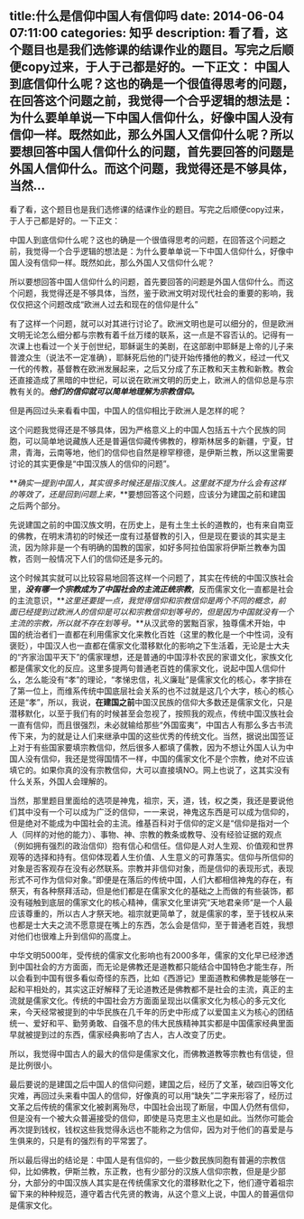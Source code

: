 title:什么是信仰中国人有信仰吗
date: 2014-06-04   07:11:00 
categories: 知乎 
 description: 看了看，这个题目也是我们选修课的结课作业的题目。写完之后顺便copy过来，于人于己都是好的。一下正文： 中国人到底信仰什么呢？这也的确是一个很值得思考的问题，在回答这个问题之前，我觉得一个合乎逻辑的想法是：为什么要单单说一下中国人信仰什么，好像中国人没有信仰一样。既然如此，那么外国人又信仰什么呢？所以要想回答中国人信仰什么的问题，首先要回答的问题是外国人信仰什么。而这个问题，我觉得还是不够具体，当然…
  --- 
 看了看，这个题目也是我们选修课的结课作业的题目。写完之后顺便copy过来，于人于己都是好的。一下正文：  

中国人到底信仰什么呢？这也的确是一个很值得思考的问题，在回答这个问题之前，我觉得一个合乎逻辑的想法是：为什么要单单说一下中国人信仰什么，好像中国人没有信仰一样。既然如此，那么外国人又信仰什么呢？

所以要想回答中国人信仰什么的问题，首先要回答的问题是外国人信仰什么。而这个问题，我觉得还是不够具体，当然，鉴于欧洲文明对现代社会的重要的影响，我仅仅把这个问题改成“欧洲人过去和现在的信仰是什么”

有了这样一个问题，就可以对其进行讨论了。欧洲文明也是可以细分的，但是欧洲文明无论怎么细分都与宗教有着千丝万缕的联系，这一点是不容否认的。记得有一次课上也看过一个关于创世纪，耶稣诞生的美剧，在这部剧中耶稣是上帝的儿子来普渡众生（说法不一定准确），耶稣死后他的门徒开始传播他的教义，经过一代又一代的传教，基督教在欧洲发展起来，之后又分成了东正教和天主教和新教。教会还直接造成了黑暗的中世纪，可以说在欧洲文明的历史上，欧洲人的信仰总是与宗教有关的。**_他们的信仰就可以简单地理解为宗教信仰。_**

但是再回过头来看看中国，中国人的信仰相比于欧洲人是怎样的呢？

这个问题我觉得还是不够具体，因为严格意义上的中国人包括五十六个民族的同胞，可以简单地说藏族人还是普遍信仰藏传佛教的，穆斯林居多的新疆，宁夏，甘肃，青海，云南等地，他们的信仰也自然是穆罕穆德，是伊斯兰教，所以这里需要讨论的其实更像是“中国汉族人的信仰的问题”。

**_确实一提到中国人，其实很多时候还是指汉族人。这里就不提为什么会有这样的等效了，还是回到问题上来，_**要想回答这个问题，应该分为建国之前和建国之后两个部分。

先说建国之前的中国汉族文明，在历史上，是有土生土长的道教的，也有来自南亚的佛教，在明末清初的时候还一度有过基督教的引入，但是现在要谈的其实是主流，因为除非是一个有明确的国教的国家，如好多阿拉伯国家将伊斯兰教奉为国教，否则一般情况下人们的信仰还是多元的。

这个时候其实就可以比较容易地回答这样一个问题了，其实在传统的中国汉族社会里，**_没有哪一个宗教成为了中国社会的主流正统宗教_**，反而儒家文化一直都是社会的主流意识，**_这里还要提一点，我觉得信仰和宗教信仰是两个不同的概念，前面已经提到过欧洲人的信仰是可以和宗教信仰划等号的，但是因为中国就没有一个主流的宗教，所以就不存在划等号。_**从汉武帝的罢黜百家，独尊儒术开始，中国的统治者们一直都在利用儒家文化来教化百姓（这里的教化是一个中性词，没有褒贬），中国汉人也一直都在儒家文化潜移默化的影响之下生活着，无论是士大夫的“齐家治国平天下”的儒家理想，还是普通的中国淳朴农民的家谱文化，家族文化都是儒家文化的反应。这里多提两句普通老百姓的儒家文化，说起中国人信仰什么，怎么能没有“孝”的理论，“孝悌忠信，礼义廉耻”是儒家文化的核心，孝字排在了第一位上，而维系传统中国底层社会关系的也不过就是这几个大字，核心的核心还是“孝”，所以，我说，**在建国之前**中国汉民族的信仰大多数还是儒家文化，只是潜移默化，以至于我们有的时候甚至会忽视了，按照我的观点，传统中国汉族社会一直有信仰，而且很强烈，未必就输给那些“外国蛮夷“，中国古人有那么多古书流传下来，为的就是让人们来继承中国的这些优秀的传统文化。当然，据说出国签证上对于有些国家要填宗教信仰，然后很多人都填了儒教，因为不想让外国人认为中国人没有信仰，我还是觉得国情不一样，中国的儒家文化不是个宗教，绝对不应该填它的。如果你真的没有宗教信仰，大可以直接填NO。网上也说了，这其实没有什么关系，外国人会理解的。

当然，那里题目里面给的选项是神鬼，祖宗，天，道，钱，权之类，我还是要说他们其中没有一个可以成为广泛的信仰，一一来说，神鬼这东西是可以成为信仰的，但是绝对不能成为中国社会的主流。维基百科对于信仰的定义是“信仰是指对一个人（同样的对他的能力）、事物、神、宗教的教条或教导、没有经验证据的观点（例如拥有强烈的政治信仰）抱有信心和信任。信仰是人对人生观、价值观和世界观等的选择和持有。信仰体现着人生价值、人生意义的可靠落实。信仰与所信仰的对象是否客观存在没有必然联系。宗教并非信仰对象，而是信仰的表现形式，表现形式不可作为信仰对象。”即便是在落后的传统中国，人们大都相信神鬼的存在，有祭天，有各种祭拜活动，但是他们都是在儒家文化的基础之上而做的有些装饰，都没有碰触到底层的儒家文化的核心精神，儒家文化里讲究“天地君亲师“是一个人最应该尊重的，所以古人才祭天地。祖宗就更简单了，就是儒家的孝，至于钱权从来也都是士大夫之流不愿意提在嘴上的东西，怎么会是信仰，至于普通老百姓，我想对他们也很难上升到信仰的高度上。

中华文明5000年，受传统的儒家文化影响也有2000多年，儒家的文化早已经渗透到中国社会的方方面面，而无论是佛教还是道教都只能结合中国特色才能生存，所以会看到中国有很多看似奇怪的东西，比如《西游记》里面道教和佛教是能够在一起和平相处的，其实这正好解释了无论道教还是佛教都不是社会的主流，真正的主流就是儒家文化。传统的中国社会方方面面呈现出以儒家文化为核心的多元文化来，今天经常被提到的中华民族在几千年的历史中形成了以爱国主义为核心的团结统一、爱好和平、勤劳勇敢、自强不息的伟大民族精神其实都是中国儒家经典里面早就被提到过的东西，儒家经典影响了古人，古人改变了历史。

所以，我觉得中国古人的最大的信仰是儒家文化，而佛教道教等宗教也有信徒，但是比例很小。

最后要说的是建国之后中国人的信仰问题，建国之后，经历了文革，破四旧等文化灾难，再回过头来看中国人的信仰，好像真的可以用“缺失”二字来形容了，经历过文革之后传统的儒家文化被剥离殆尽，中国社会出现了断层，中国人仍然有信仰，但是没有一个被大众普遍接受的信仰，即使是马克思主义也是如此。当然你可能会再次提到钱权，钱权这些我觉得永远也不能称之为信仰，因为对于他们的喜爱是与生俱来的，只是有的强烈有的平常罢了。

所以最后得出的结论是：中国人是有信仰的，一些少数民族同胞有普遍的宗教信仰，比如佛教，伊斯兰教，东正教，也有少部分的汉族人信仰宗教，但是是少部分，大部分的中国汉族人其实是在传统儒家文化的潜移默化之下，他们遵守着祖宗留下来的种种规范，遵守着古代先贤的教诲，从这个意义上说，中国人的普遍信仰是儒家文化。